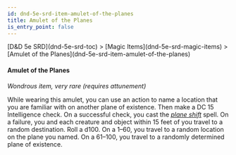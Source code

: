 ```yaml
---
id: dnd-5e-srd-item-amulet-of-the-planes
title: Amulet of the Planes
is_entry_point: false
---
```


<breadcrumb>
[D&D 5e SRD](dnd-5e-srd-toc) >  [Magic Items](dnd-5e-srd-magic-items) > [Amulet of the Planes](dnd-5e-srd-item-amulet-of-the-planes)
</breadcrumb>

#### Amulet of the Planes

*Wondrous item, very rare (requires attunement)*

While wearing this amulet, you can use an action to name a location that you are familiar with on another plane of existence. Then make a DC 15 Intelligence check. On a successful check, you cast the [*plane shift*](dnd-5e-srd-spell-plane-shift) spell. On a failure, you and each creature and object within 15 feet of you travel to a random destination. Roll a d100. On a 1–60, you travel to a random location on the plane you named. On a 61–100, you travel to a randomly determined plane of existence.

